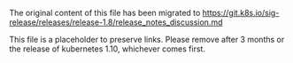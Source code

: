 The original content of this file has been migrated to https://git.k8s.io/sig-release/releases/release-1.8/release_notes_discussion.md

This file is a placeholder to preserve links. Please remove after 3 months or the release of kubernetes 1.10, whichever comes first.

